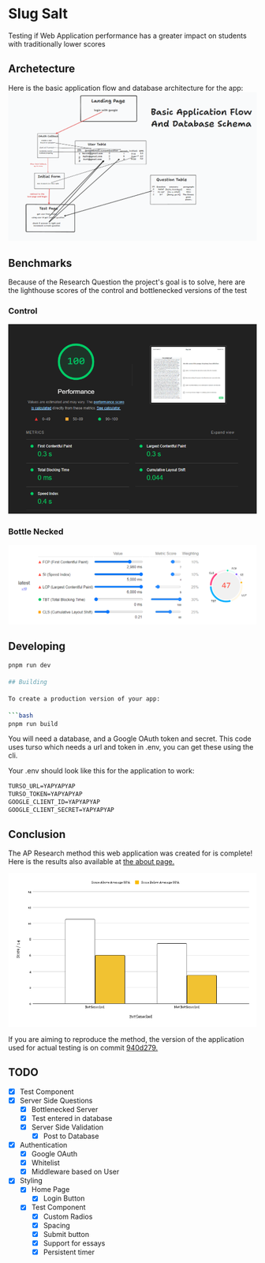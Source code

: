 # Slug Salt

Testing if Web Application performance has a greater impact on students with traditionally lower scores

## Archetecture
Here is the basic application flow and database architecture for the app:
<img src="/docs/dbarchitecture.png">

## Benchmarks
Because of the Research Question the project's goal is to solve, here are the lighthouse scores of the control and bottlenecked versions of the test

### Control
<img src="/docs/PerfOfControl.png">

### Bottle Necked
<img src="/docs/PerfofBottled.png">

## Developing

```bash
pnpm run dev

## Building

To create a production version of your app:

```bash
pnpm run build
```

You will need a database, and a Google OAuth token and secret.
This code uses turso which needs a url and token in .env, you can get these using the cli.

Your .env should look like this for the application to work:

```.env
TURSO_URL=YAPYAPYAP
TURSO_TOKEN=YAPYAPYAP
GOOGLE_CLIENT_ID=YAPYAPYAP
GOOGLE_CLIENT_SECRET=YAPYAPYAP
```

## Conclusion
The AP Research method this web application was created for is complete! Here is the results also available at <a href="https://slugsalt.com/about">the about page.</a>

<img src="/static/chart.png">

If you are aiming to reproduce the method, the version of the application used for actual testing is on commit <a href="https://github.com/WittySmirk/slugsalt/commit/940d279d4fcdb415f670d150142e53197db4f38d">940d279.</a>

## TODO

- [x] Test Component
- [X] Server Side Questions
  - [x] Bottlenecked Server
  - [X] Test entered in database
  - [X] Server Side Validation
    - [X] Post to Database
- [X] Authentication
  - [x] Google OAuth
  - [X] Whitelist
  - [X] Middleware based on User
- [x] Styling
  - [x] Home Page
    - [x] Login Button
  - [x] Test Component
    - [x] Custom Radios
    - [x] Spacing
    - [x] Submit button
    - [X] Support for essays
    - [X] Persistent timer
